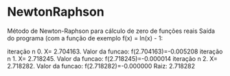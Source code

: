# NewtonRaphson
Método de Newton-Raphson para cálculo de zero de funções reais
Saída do programa (com a função de exemplo f(x) = ln(x) - 1:

iteração n 0. X= 2.704163. Valor da funcao: f(2.704163)=-0.005208
iteração n 1. X= 2.718245. Valor da funcao: f(2.718245)=-0.000014
iteração n 2. X= 2.718282. Valor da funcao: f(2.718282)=-0.000000
Raiz: 2.718282

